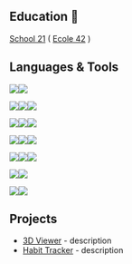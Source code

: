 ## Education 📖
[School 21](https://21-school.ru/) ( [Ecole 42](https://42.fr/en/homepage/) )

## Languages & Tools
<img src="https://img.shields.io/badge/C-A8B9CC.svg?style=for-the-badge&logo=C&logoColor=black"/><img src="https://img.shields.io/badge/C++-00599C.svg?style=for-the-badge&logo=C++&logoColor=white"/>

<img src="https://img.shields.io/badge/C%20Sharp-239120.svg?style=for-the-badge&logo=C-Sharp&logoColor=white"/><img src="https://img.shields.io/badge/.NET-512BD4.svg?style=for-the-badge&logo=dotnet&logoColor=white"/><img src="https://img.shields.io/badge/Xamarin-3498DB.svg?style=for-the-badge&logo=Xamarin&logoColor=white"/>

<img src="https://img.shields.io/badge/Qt-41CD52.svg?style=for-the-badge&logo=Qt&logoColor=white"/><img src="https://img.shields.io/badge/GTK-7FE719.svg?style=for-the-badge&logo=GTK&logoColor=white"/><img src="https://img.shields.io/badge/OpenGL-5586A4.svg?style=for-the-badge&logo=OpenGL&logoColor=white"/>

<img src="https://img.shields.io/badge/Git-F05032.svg?style=for-the-badge&logo=Git&logoColor=white"/><img src="https://img.shields.io/badge/GitLab-FC6D26.svg?style=for-the-badge&logo=GitLab&logoColor=white"/><img src="https://img.shields.io/badge/Docker-2496ED.svg?style=for-the-badge&logo=Docker&logoColor=white"/>

<img src="https://img.shields.io/badge/Linux-FCC624.svg?style=for-the-badge&logo=Linux&logoColor=black"/><img src="https://img.shields.io/badge/Ubuntu-E95420.svg?style=for-the-badge&logo=Ubuntu&logoColor=white"/><img src="https://img.shields.io/badge/GNU%20Bash-4EAA25.svg?style=for-the-badge&logo=GNU-Bash&logoColor=white"/>

<img src="https://img.shields.io/badge/PostgreSQL-4169E1.svg?style=for-the-badge&logo=PostgreSQL&logoColor=white"/><img src="https://img.shields.io/badge/SQLite-003B57.svg?style=for-the-badge&logo=SQLite&logoColor=white"/>

<img src="https://img.shields.io/badge/Slack-4A154B.svg?style=for-the-badge&logo=Slack&logoColor=white"/><img src="https://img.shields.io/badge/Discord-5865F2.svg?style=for-the-badge&logo=Discord&logoColor=white"/>

## Projects
- [3D Viewer](https://github.com/quieneemi/3DViewer) - description
- [Habit Tracker](https://github.com/quieneemi/HabitTrakcer) - description
